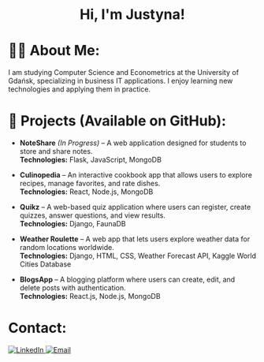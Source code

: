 <h1 align="center">Hi, I'm Justyna! </h1>


#  👩‍💻 About Me:
 I am studying Computer Science and Econometrics at the University of Gdańsk, specializing in business IT applications. I enjoy learning new technologies and applying them in practice.

# 🚀 Projects (Available on GitHub):

- **NoteShare** *(In Progress)* – A web application designed for students to store and share notes.  
  **Technologies:** Flask, JavaScript, MongoDB  

- **Culinopedia** – An interactive cookbook app that allows users to explore recipes, manage favorites, and rate dishes.  
  **Technologies:** React, Node.js, MongoDB  

- **Quikz** – A web-based quiz application where users can register, create quizzes, answer questions, and view results.  
  **Technologies:** Django, FaunaDB  

- **Weather Roulette** – A web app that lets users explore weather data for random locations worldwide.  
  **Technologies:** Django, HTML, CSS, Weather Forecast API, Kaggle World Cities Database  

- **BlogsApp** – A blogging platform where users can create, edit, and delete posts with authentication.  
  **Technologies:** React.js, Node.js, MongoDB  


#  Contact:

<a href="https://linkedin.com/in/justyna-świerczek">
    <img src="https://img.shields.io/badge/LinkedIn-%230077B5.svg?logo=linkedin&logoColor=white" alt="LinkedIn" >
</a>
<a href="mailto:justynaaswierczek@gmail.com">
    <img src="https://img.shields.io/badge/Email-D14836?logo=gmail&logoColor=white" alt="Email">
</a>
